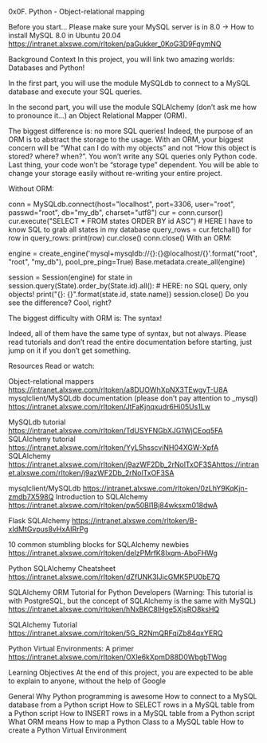 0x0F. Python - Object-relational mapping

Before you start…
Please make sure your MySQL server is in 8.0 -> How to install MySQL 8.0 in Ubuntu 20.04 https://intranet.alxswe.com/rltoken/paGukker_0KoG3D9FqymNQ

Background Context
In this project, you will link two amazing worlds: Databases and Python!

In the first part, you will use the module MySQLdb to connect to a MySQL database and execute your SQL queries.

In the second part, you will use the module SQLAlchemy (don’t ask me how to pronounce it…) an Object Relational Mapper (ORM).

The biggest difference is: no more SQL queries! Indeed, the purpose of an ORM is to abstract the storage to the usage. With an ORM, your biggest concern will be “What can I do with my objects” and not “How this object is stored? where? when?”. You won’t write any SQL queries only Python code. Last thing, your code won’t be “storage type” dependent. You will be able to change your storage easily without re-writing your entire project.

Without ORM:

conn = MySQLdb.connect(host="localhost", port=3306, user="root", passwd="root", db="my_db", charset="utf8")
cur = conn.cursor()
cur.execute("SELECT * FROM states ORDER BY id ASC") # HERE I have to know SQL to grab all states in my database
query_rows = cur.fetchall()
for row in query_rows:
    print(row)
cur.close()
conn.close()
With an ORM:

engine = create_engine('mysql+mysqldb://{}:{}@localhost/{}'.format("root", "root", "my_db"), pool_pre_ping=True)
Base.metadata.create_all(engine)

session = Session(engine)
for state in session.query(State).order_by(State.id).all(): # HERE: no SQL query, only objects!
    print("{}: {}".format(state.id, state.name))
session.close()
Do you see the difference? Cool, right?

The biggest difficulty with ORM is: The syntax!

Indeed, all of them have the same type of syntax, but not always. Please read tutorials and don’t read the entire documentation before starting, just jump on it if you don’t get something.

Resources
Read or watch:

Object-relational mappers https://intranet.alxswe.com/rltoken/a8DUOWhXpNX3TEwgyT-U8A
mysqlclient/MySQLdb documentation (please don’t pay attention to _mysql) https://intranet.alxswe.com/rltoken/JtFaKjnqxudr6Hi05Us1Lw

MySQLdb tutorial https://intranet.alxswe.com/rltoken/TdUSYFNGbXJG1WjCEoq5FA
SQLAlchemy tutorial https://intranet.alxswe.com/rltoken/YyL5hsscviNH04XGW-XpfA
SQLAlchemy https://intranet.alxswe.com/rltoken/j9azWF2Db_2rNolTxOF3SAhttps://intranet.alxswe.com/rltoken/j9azWF2Db_2rNolTxOF3SA

mysqlclient/MySQLdb https://intranet.alxswe.com/rltoken/0zLhY9KqKjn-zmdb7X598Q
Introduction to SQLAlchemy https://intranet.alxswe.com/rltoken/pw50Bl1Bj84wksxm018dwA

Flask SQLAlchemy https://intranet.alxswe.com/rltoken/B-xIdMtGvpus8vHxAIRrPg

10 common stumbling blocks for SQLAlchemy newbies https://intranet.alxswe.com/rltoken/deIzPMrfK8Ixqm-AboFHWg

 Python SQLAlchemy Cheatsheet https://intranet.alxswe.com/rltoken/dZfUNK3lJicGMK5PU0bE7Q

SQLAlchemy ORM Tutorial for Python Developers (Warning: This tutorial is with PostgreSQL, but the concept of SQLAlchemy is the same with MySQL) https://intranet.alxswe.com/rltoken/hNxBKC8lHge5XjsRO8ksHQ

SQLAlchemy Tutorial https://intranet.alxswe.com/rltoken/5G_R2NmQRFqiZb84qxYERQ

Python Virtual Environments: A primer https://intranet.alxswe.com/rltoken/OXle6kXpmD88D0WbgbTWqg

Learning Objectives
At the end of this project, you are expected to be able to explain to anyone, without the help of Google

General
Why Python programming is awesome
How to connect to a MySQL database from a Python script
How to SELECT rows in a MySQL table from a Python script
How to INSERT rows in a MySQL table from a Python script
What ORM means
How to map a Python Class to a MySQL table
How to create a Python Virtual Environment

